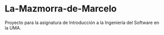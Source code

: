 # La-Mazmorra-de-Marcelo
Proyecto para la asignatura de Introducción a la Ingeniería del Software en la UMA.
